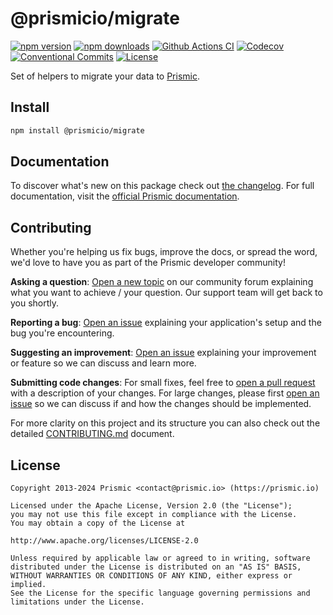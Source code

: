 # @prismicio/migrate

[![npm version][npm-version-src]][npm-version-href]
[![npm downloads][npm-downloads-src]][npm-downloads-href]
[![Github Actions CI][github-actions-ci-src]][github-actions-ci-href]
[![Codecov][codecov-src]][codecov-href]
[![Conventional Commits][conventional-commits-src]][conventional-commits-href]
[![License][license-src]][license-href]

Set of helpers to migrate your data to [Prismic][prismic].

<!--

TODO: Create a small list of package features:

- 🤔 &nbsp;A useful feature;
- 🥴 &nbsp;Another useful feature;
- 🙃 &nbsp;A final useful feature.

Non-breaking space: &nbsp; are here on purpose to fix emoji rendering on certain systems.

-->

## Install

```bash
npm install @prismicio/migrate
```

## Documentation

To discover what's new on this package check out [the changelog][changelog]. For full documentation, visit the [official Prismic documentation][prismic-docs].

## Contributing

Whether you're helping us fix bugs, improve the docs, or spread the word, we'd love to have you as part of the Prismic developer community!

**Asking a question**: [Open a new topic][forum-question] on our community forum explaining what you want to achieve / your question. Our support team will get back to you shortly.

**Reporting a bug**: [Open an issue][repo-bug-report] explaining your application's setup and the bug you're encountering.

**Suggesting an improvement**: [Open an issue][repo-feature-request] explaining your improvement or feature so we can discuss and learn more.

**Submitting code changes**: For small fixes, feel free to [open a pull request][repo-pull-requests] with a description of your changes. For large changes, please first [open an issue][repo-feature-request] so we can discuss if and how the changes should be implemented.

For more clarity on this project and its structure you can also check out the detailed [CONTRIBUTING.md][contributing] document.

## License

```
Copyright 2013-2024 Prismic <contact@prismic.io> (https://prismic.io)

Licensed under the Apache License, Version 2.0 (the "License");
you may not use this file except in compliance with the License.
You may obtain a copy of the License at

http://www.apache.org/licenses/LICENSE-2.0

Unless required by applicable law or agreed to in writing, software
distributed under the License is distributed on an "AS IS" BASIS,
WITHOUT WARRANTIES OR CONDITIONS OF ANY KIND, either express or implied.
See the License for the specific language governing permissions and
limitations under the License.
```

<!-- Links -->

[prismic]: https://prismic.io

<!-- TODO: Replace link with a more useful one if available -->

[prismic-docs]: https://prismic.io/docs
[changelog]: ./CHANGELOG.md
[contributing]: ./CONTRIBUTING.md

<!-- TODO: Replace link with a more useful one if available -->

[forum-question]: https://community.prismic.io
[repo-bug-report]: https://github.com/prismicio/prismic-migrate/issues/new?assignees=&labels=bug&template=bug_report.md&title=
[repo-feature-request]: https://github.com/prismicio/prismic-migrate/issues/new?assignees=&labels=enhancement&template=feature_request.md&title=
[repo-pull-requests]: https://github.com/prismicio/prismic-migrate/pulls

<!-- Badges -->

[npm-version-src]: https://img.shields.io/npm/v/@prismicio/migrate/latest.svg
[npm-version-href]: https://npmjs.com/package/@prismicio/migrate
[npm-downloads-src]: https://img.shields.io/npm/dm/@prismicio/migrate.svg
[npm-downloads-href]: https://npmjs.com/package/@prismicio/migrate
[github-actions-ci-src]: https://github.com/prismicio/prismic-migrate/workflows/ci/badge.svg
[github-actions-ci-href]: https://github.com/prismicio/prismic-migrate/actions?query=workflow%3Aci
[codecov-src]: https://img.shields.io/codecov/c/github/prismicio/prismic-migrate.svg
[codecov-href]: https://codecov.io/gh/prismicio/prismic-migrate
[conventional-commits-src]: https://img.shields.io/badge/Conventional%20Commits-1.0.0-%23FE5196?logo=conventionalcommits&logoColor=white
[conventional-commits-href]: https://conventionalcommits.org
[license-src]: https://img.shields.io/npm/l/@prismicio/migrate.svg
[license-href]: https://npmjs.com/package/@prismicio/migrate
